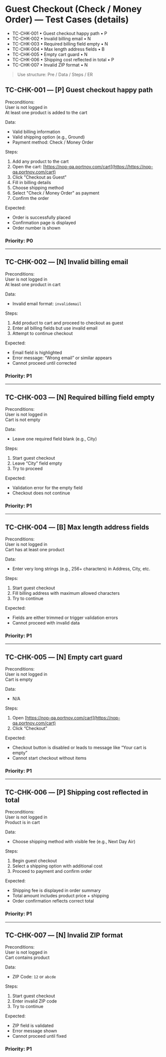 # Guest Checkout (Check / Money Order) — Test Cases (details)
- TC-CHK-001 • Guest checkout happy path • P
- TC-CHK-002 • Invalid billing email • N
- TC-CHK-003 • Required billing field empty • N
- TC-CHK-004 • Max length address fields • B
- TC-CHK-005 • Empty cart guard • N
- TC-CHK-006 • Shipping cost reflected in total • P
- TC-CHK-007 • Invalid ZIP format • N

> Use structure: Pre / Data / Steps / ER

## TC-CHK-001 — [P] Guest checkout happy path

Preconditions:  
User is not logged in  
At least one product is added to the cart

Data:  
- Valid billing information  
- Valid shipping option (e.g., Ground)  
- Payment method: Check / Money Order

Steps:  
1) Add any product to the cart  
2) Open the cart: [https://nop-qa.portnov.com/cart](https://https://nop-qa.portnov.com/cart)  
3) Click "Checkout as Guest"  
4) Fill in billing details  
5) Choose shipping method  
6) Select "Check / Money Order" as payment  
7) Confirm the order

Expected:  
- Order is successfully placed  
- Confirmation page is displayed  
- Order number is shown

### Priority: P0

---

## TC-CHK-002 — [N] Invalid billing email

Preconditions:  
User is not logged in  
At least one product in cart

Data:  
- Invalid email format: `invalidemail`

Steps:  
1) Add product to cart and proceed to checkout as guest  
2) Enter all billing fields but use invalid email  
3) Attempt to continue checkout

Expected:  
- Email field is highlighted  
- Error message: “Wrong email” or similar appears  
- Cannot proceed until corrected

### Priority: P1

---

## TC-CHK-003 — [N] Required billing field empty

Preconditions:  
User is not logged in  
Cart is not empty

Data:  
- Leave one required field blank (e.g., City)

Steps:  
1) Start guest checkout  
2) Leave “City” field empty  
3) Try to proceed

Expected:  
- Validation error for the empty field  
- Checkout does not continue

### Priority: P1

---

## TC-CHK-004 — [B] Max length address fields

Preconditions:  
User is not logged in  
Cart has at least one product

Data:  
- Enter very long strings (e.g., 256+ characters) in Address, City, etc.

Steps:  
1) Start guest checkout  
2) Fill billing address with maximum allowed characters  
3) Try to continue

Expected:  
- Fields are either trimmed or trigger validation errors  
- Cannot proceed with invalid data

### Priority: P1

---

## TC-CHK-005 — [N] Empty cart guard

Preconditions:  
User is not logged in  
Cart is empty

Data:  
- N/A

Steps:  
1) Open [https://nop-qa.portnov.com/cart](https://nop-qa.portnov.com/cart)  
2) Click “Checkout”

Expected:  
- Checkout button is disabled or leads to message like “Your cart is empty”  
- Cannot start checkout without items

### Priority: P1

---

## TC-CHK-006 — [P] Shipping cost reflected in total

Preconditions:  
User is not logged in  
Product is in cart

Data:  
- Choose shipping method with visible fee (e.g., Next Day Air)

Steps:  
1) Begin guest checkout  
2) Select a shipping option with additional cost  
3) Proceed to payment and confirm order

Expected:  
- Shipping fee is displayed in order summary  
- Total amount includes product price + shipping  
- Order confirmation reflects correct total

### Priority: P1

---

## TC-CHK-007 — [N] Invalid ZIP format

Preconditions:  
User is not logged in  
Cart contains product

Data:  
- ZIP Code: `12` or `abcde`

Steps:  
1) Start guest checkout  
2) Enter invalid ZIP code  
3) Try to continue

Expected:  
- ZIP field is validated  
- Error message shown  
- Cannot proceed until fixed

### Priority: P1
